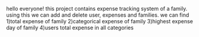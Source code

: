 hello everyone!
this project contains expense tracking system of a family.
using this we can add and delete user, expenses and families.
we can find 1)total expense of family
            2)categorical expense of family
            3)highest expense day of family
            4)users total expense in all categories
